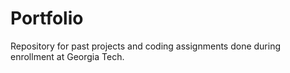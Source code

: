 # Portfolio
Repository for past projects and coding assignments done during enrollment at Georgia Tech.
